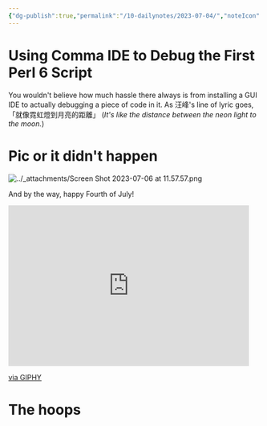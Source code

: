 ```yaml
---
{"dg-publish":true,"permalink":"/10-dailynotes/2023-07-04/","noteIcon":"2","created":"","updated":""}
---
```


# Using Comma IDE to Debug the First Perl 6 Script

You wouldn't believe how much hassle there always is from installing a GUI IDE to actually debugging a piece of code in it. As 汪峰's line of lyric goes, 「就像霓虹燈到月亮的距離」 (*It's like the distance between the neon light to the moon.*)

# Pic or it didn't happen

![../_attachments/Screen Shot 2023-07-06 at 11.57.57.png](/img/user/_attachments/Screen%20Shot%202023-07-06%20at%2011.57.57.png)

And by the way, happy Fourth of July!

<iframe src="https://giphy.com/embed/26tOZ42Mg6pbTUPHW" width="480" height="320" frameBorder="0" class="giphy-embed" allowFullScreen></iframe><p><a href="https://giphy.com/gifs/26tOZ42Mg6pbTUPHW">via GIPHY</a></p>

# The hoops

